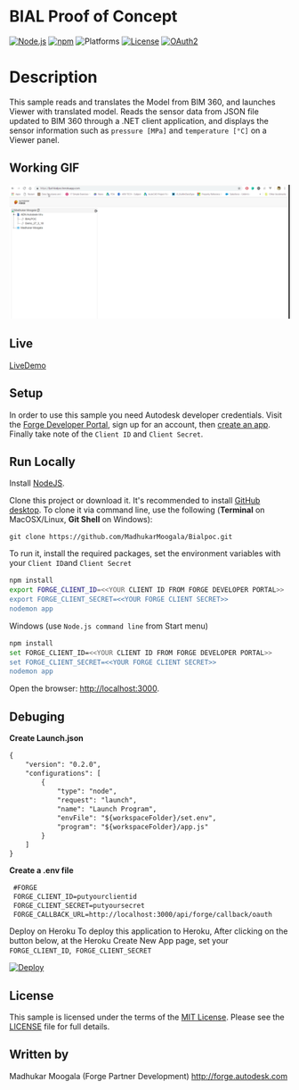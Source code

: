 # BIAL  Proof of Concept
[![Node.js](https://img.shields.io/badge/Node.js-8.9-blue.svg)](https://nodejs.org/)
[![npm](https://img.shields.io/badge/npm-5.5.1-blue.svg)](https://www.npmjs.com/)
![Platforms](https://img.shields.io/badge/platform-windows%20%7C%20osx%20%7C%20linux-lightgray.svg)
[![License](http://img.shields.io/:license-mit-blue.svg)](http://opensource.org/licenses/MIT)
[![OAuth2](https://img.shields.io/badge/OAuth2-v1-green.svg)](http://developer.autodesk.com/)

# Description
This sample reads and translates the Model from BIM 360, and launches Viewer with translated model.
Reads the sensor data from JSON file updated to BIM 360 through a .NET client application, and displays the sensor information such as `pressure [MPa]` and `temperature [°C]` on a Viewer panel.

## Working GIF

![](https://github.com/MadhukarMoogala/Bialpoc/blob/master/media/BIALPoc.gif)

## Live 

[LiveDemo](https://fpd-bialpoc.herokuapp.com/)

## Setup
In order to use this sample you need Autodesk developer credentials. Visit the [Forge Developer Portal](https://developer.autodesk.com), sign up for an account, then [create an app](https://developer.autodesk.com/myapps/create). Finally take note of the `Client ID` and `Client Secret`.
## Run Locally

Install [NodeJS](https://nodejs.org/).

Clone this project or download it. It's recommended to install [GitHub desktop](https://desktop.github.com/). To clone it via command line, use the following (**Terminal** on MacOSX/Linux, **Git Shell** on Windows):

```
git clone https://github.com/MadhukarMoogala/Bialpoc.git
```
To run it, install the required packages, set the environment variables with your `Client ID`and `Client Secret`
```bash
npm install
export FORGE_CLIENT_ID=<<YOUR CLIENT ID FROM FORGE DEVELOPER PORTAL>>
export FORGE_CLIENT_SECRET=<<YOUR FORGE CLIENT SECRET>>
nodemon app
```

Windows (use `Node.js command line` from Start menu)
```bash
npm install
set FORGE_CLIENT_ID=<<YOUR CLIENT ID FROM FORGE DEVELOPER PORTAL>>
set FORGE_CLIENT_SECRET=<<YOUR FORGE CLIENT SECRET>>
nodemon app
```

Open the browser: [http://localhost:3000](http://localhost:3000).

## Debuging
**Create Launch.json**
```
{   
    "version": "0.2.0",
    "configurations": [
        {
            "type": "node",
            "request": "launch",
            "name": "Launch Program",
            "envFile": "${workspaceFolder}/set.env",            
            "program": "${workspaceFolder}/app.js"
        }
    ]
}
```
**Create a .env file**
```
 #FORGE
 FORGE_CLIENT_ID=putyourclientid
 FORGE_CLIENT_SECRET=putyoursecret
 FORGE_CALLBACK_URL=http://localhost:3000/api/forge/callback/oauth
```
Deploy on Heroku
To deploy this application to Heroku, After clicking on the button below, at the Heroku Create New App page, set your 
​			   `FORGE_CLIENT_ID`,
​			   `FORGE_CLIENT_SECRET`
​			   

[![Deploy](https://www.herokucdn.com/deploy/button.svg)](https://heroku.com/deploy?template=https://github.com/MadhukarMoogala/fda-dwgcompare.git)

## License

This sample is licensed under the terms of the [MIT License](http://opensource.org/licenses/MIT).
Please see the [LICENSE](LICENSE) file for full details.

## Written by

Madhukar Moogala (Forge Partner Development)
http://forge.autodesk.com


